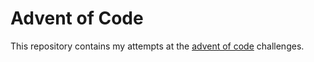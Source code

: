 # Advent of Code

This repository contains my attempts at the [advent of code](https://adventofcode.com/) challenges. 
